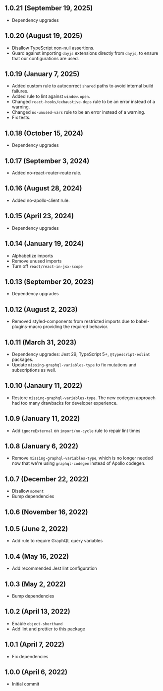 ## 1.0.21 (September 19, 2025)

- Dependency upgrades

## 1.0.20 (August 19, 2025)

- Disallow TypeScript non-null assertions.
- Guard against importing `dayjs` extensions directly from `dayjs`, to ensure that our configurations are used.

## 1.0.19 (January 7, 2025)

- Added custom rule to autocorrect `shared` paths to avoid internal build failures.
- Added rule to lint against `window.open`.
- Changed `react-hooks/exhaustive-deps` rule to be an error instead of a warning.
- Changed `no-unused-vars` rule to be an error instead of a warning.
- Fix tests.

## 1.0.18 (October 15, 2024)

- Dependency upgrades

## 1.0.17 (September 3, 2024)

- Added no-react-router-route rule.

## 1.0.16 (August 28, 2024)

- Added no-apollo-client rule.

## 1.0.15 (April 23, 2024)

- Dependency upgrades

## 1.0.14 (January 19, 2024)

- Alphabetize imports
- Remove unused imports
- Turn off `react/react-in-jsx-scope`

## 1.0.13 (September 20, 2023)

- Dependency upgrades

## 1.0.12 (August 2, 2023)

- Removed styled-components from restricted imports due to babel-plugins-macro providing the required behavior.

## 1.0.11 (March 31, 2023)

- Dependency upgrades: Jest 29, TypeScript 5+, `@typescript-eslint` packages.
- Update `missing-graphql-variables-type` to fix mutations and subscriptions as well.

## 1.0.10 (Janaury 11, 2022)

- Restore `missing-graphql-variables-type`. The new codegen approach had too many drawbacks for developer experience.

## 1.0.9 (January 11, 2022)

- Add `ignoreExternal` on `import/no-cycle` rule to repair lint times

## 1.0.8 (January 6, 2022)

- Remove `missing-graphql-variables-type`, which is no longer needed now that we're using `graphql-codegen` instead of Apollo codegen.

## 1.0.7 (December 22, 2022)

- Disallow `moment`
- Bump dependencies

## 1.0.6 (November 16, 2022)

## 1.0.5 (June 2, 2022)

- Add rule to require GraphQL query variables

## 1.0.4 (May 16, 2022)

- Add recommended Jest lint configuration

## 1.0.3 (May 2, 2022)

- Bump dependencies

## 1.0.2 (April 13, 2022)

- Enable `object-shorthand`
- Add lint and prettier to this package

## 1.0.1 (April 7, 2022)

- Fix dependencies

## 1.0.0 (April 6, 2022)

- Initial commit
